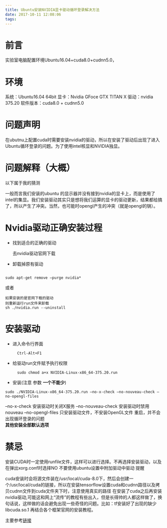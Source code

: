```yaml
---
title: Ubuntu安装NVIDIA显卡驱动循环登录解决方法
date: 2017-10-11 12:08:06
tags:
---
```

# 前言

实验室电脑配置环境Ubuntu16.04+cuda8.0+cudnn5.0，

# 环境


系统：Ubuntu16.04 64bit 
显卡：Nvidia GFoce GTX TITAN X 
驱动：nvidia 375.20 
软件版本：cuda8.0 + cudnn5.0

# 问题声明

在ubutnu上配置cuda时需要安装nvidia的驱动，所以在安装了驱动后出现了进入Ubuntu循环登录的问题。为了使用intel核显和NVIDIA独显。
<!-- more -->
# 问题解释（大概）

以下属于我的猜测

一般而言我们安装的ubuntu 的显示器并没有接到nvidia的显卡上，而是使用了intel的集显。我们安装驱动其实只是想将我们运算的显卡的驱动更新，结果都给搞了，所以产生了冲突。当然，也可能时opengl产生的冲突（就是opengl的锅）。

# Nvidia驱动正确安装过程

- 找到适合的正确的驱动

    去nvidia驱动官网下载

- 卸载掉原有驱动
```

sudo apt-get remove –purge nvidia*
```
或者
```
如果安装的是官网下载的驱动
则重新运行run文件来卸载
sh ./nvidia.run --uninstall
```
# 安装驱动

- 进入命令行界面

        Ctrl-Alt+F1
- 给驱动run文件赋予执行权限

        sudo chmod a+x NVIDIA-Linux-x86_64-375.20.run
- 安装(注意 参数 **一个不能少**)

```
sudo ./NVIDIA-Linux-x86_64-375.20.run –no-x-check –no-nouveau-check –no-opengl-files
```
–no-x-check 安装驱动时关闭X服务
–no-nouveau-check 安装驱动时禁用nouveau
–no-opengl-files 只安装驱动文件，不安装OpenGL文件
重启，并不会出现循环登录的问题  
**其他安装全部默认选项**

# 禁忌

安装CUDA时一定使用runfile文件，这样可以进行选择。不再选择安装驱动，以及在弹出xorg.conf时选择NO
不要使用ubuntu设置中附加驱动中驱动
提醒

cuda安装时会将源文件装在/usr/local/cuda-8.0下，然后会创建一个/usr/local/cuda的链接，所以在安装tensorflow设置cuda和cudnn路径以及拷贝cudnn文件到cuda文件夹下时，注意使用真实的路径
在安装了cuda之后再安装nvidia驱动,可能这和网上“流传”的教程有些出入，但是长得帅的人都这样做了，换句话说，这样做的话会避免出现一些奇怪的问题。比如：tf安装好了出现的缺少libcuda.so.1
再结合各个框架官网的安装教程。

主要参考[链接](http://blog.csdn.net/u010159842/article/details/54344683)